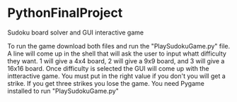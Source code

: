 # PythonFinalProject
Sudoku board solver and GUI interactive game

To run the game download both files and run the "PlaySudokuGame.py" file. A line will come up in the shell that will ask the user to input whatt difficulty they want. 1 will give a 4x4 board, 2 will give a 9x9 board, and 3 will give a 16x16 board. Once difficulty is selected the GUI will come up with the intteractive game. You must put in the right value if you don't you will get a strike. If you get three strikes you lose the game. You need Pygame installed to run "PlaySudokuGame.py"
